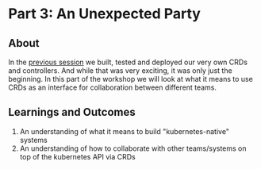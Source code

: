 # Part 3: An Unexpected Party

## About

In the [previous session](/part2) we built, tested and deployed our very own
CRDs and controllers. And while that was very exciting, it was only just the
beginning. In this part of the workshop we will look at what it means to use
CRDs as an interface for collaboration between different teams.

## Learnings and Outcomes

1. An understanding of what it means to build "kubernetes-native" systems
1. An understanding of how to collaborate with other teams/systems on top of
   the kubernetes API via CRDs
